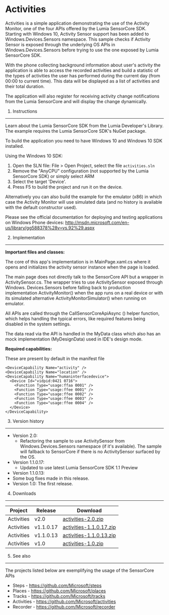
Activities
==========

Activities is a simple application demonstrating the use of the Activity Monitor,
one of the four APIs offered by the Lumia SensorCore SDK. Starting with Windows 10,
Activity Sensor support has been added to Windows.Devices.Sensors namespace.
This sample checks if Activity Sensor is exposed through the underlying OS APIs in 
Windows.Devices.Sensors before trying to use the one exposed by Lumia SensorCore SDK.

With the phone collecting background information about user's activity the
application is able to access the recorded activities and build a statistic of the
types of activities the user has performed during the current day (from 00:00 to
current time). This data will be displayed as a list of activities and their
total duration.

The application will also register for receiving activity change notifications
from the Lumia SensorCore and will display the change dynamically.

1. Instructions
--------------------------------------------------------------------------------

Learn about the Lumia SensorCore SDK from the Lumia Developer's Library. The
example requires the Lumia SensorCore SDK's NuGet package.

To build the application you need to have Windows 10 and Windows 10 SDK
installed.

Using the Windows 10 SDK:

1. Open the SLN file: File > Open Project, select the file `activities.sln`
2. Remove the "AnyCPU" configuration (not supported by the Lumia SensorCore SDK)
or simply select ARM
3. Select the target 'Device'.
4. Press F5 to build the project and run it on the device.

Alternatively you can also build the example for the emulator (x86) in which case
the Activity Monitor will use simulated data (and no history is available with
the default constructor used).

Please see the official documentation for
deploying and testing applications on Windows Phone devices:
http://msdn.microsoft.com/en-us/library/gg588378%28v=vs.92%29.aspx


2. Implementation
--------------------------------------------------------------------------------

**Important files and classes:**

The core of this app's implementation is in MainPage.xaml.cs where it opens and 
initializes the activity sensor instance when the page is loaded.

The main page does not directly talk to the SensorCore API but a wrapper in 
ActivitySensor.cs. The wrapper tries to use ActivitySensor exposed through Windows.
Devices.Sensors before falling back to production implementation ActivityMonitor()
when the app runs on a real device or with its simulated alternative 
ActivityMonitorSimulator() when running on emulator.

All APIs are called through the CallSensorCoreApiAsync () helper function, which
helps handling the typical errors, like required features being disabled in the
system settings.

The data read via the API is handled in the MyData class which also has an mock
implementation (MyDesignData) used in IDE's design mode.

**Required capabilities:**

These are present by default in the manifest file

    <DeviceCapability Name="activity" />
    <DeviceCapability Name="location" />
    <DeviceCapability Name="humaninterfacedevice">
      <Device Id="vidpid:0421 0716">
        <Function Type="usage:ffaa 0001" />
        <Function Type="usage:ffee 0001" />
        <Function Type="usage:ffee 0002" />
        <Function Type="usage:ffee 0003" />
        <Function Type="usage:ffee 0004" />
      </Device>
    </DeviceCapability>
	
	
3. Version history
--------------------------------------------------------------------------------
* Version 2.0:
  * Refactoring the sample to use ActivitySensor from Windows.Devices.Sensors namespace
    (if it's available). The sample will fallback to SensorCore if there is no 
	ActivitySensor surfaced by the OS.
* Version 1.1.0.17: 
  * Updated to use latest Lumia SensorCore SDK 1.1 Preview
* Version 1.1.0.13: 
 * Some bug fixes made in this release. 
* Version 1.0: The first release.

4. Downloads
---------

| Project | Release | Download |
| ------- | --------| -------- |
| Activities | v2.0 | [activities-2.0.zip](https://github.com/Microsoft/activities/archive/v2.0.zip) |
| Activities | v1.1.0.17 | [activities-1.1.0.17.zip](https://github.com/Microsoft/activities/archive/v1.1.0.17.zip) |
| Activities | v1.1.0.13 | [activities-1.1.0.13.zip](https://github.com/Microsoft/activities/archive/v1.1.0.13.zip) |
| Activities | v1.0 | [activities-1.0.zip](https://github.com/Microsoft/activities/archive/v1.0.zip) |

5. See also
--------------------------------------------------------------------------------

The projects listed below are exemplifying the usage of the SensorCore APIs

* Steps -  https://github.com/Microsoft/steps
* Places - https://github.com/Microsoft/places
* Tracks - https://github.com/Microsoft/tracks
* Activities - https://github.com/Microsoft/activities
* Recorder - https://github.com/Microsoft/recorder
